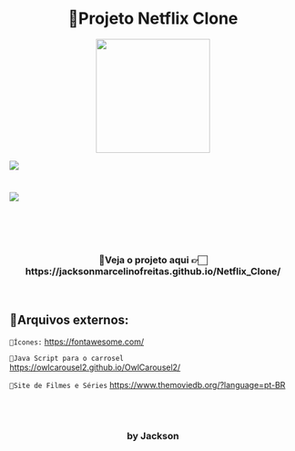 <h1 align="center">🚀Projeto Netflix Clone</h1>
<p align="center"><img width=200px src="https://user-images.githubusercontent.com/88464195/168511228-fd395c73-4758-4c61-884b-8a240a8a9be5.png"></img></p>

<img src="https://user-images.githubusercontent.com/88464195/168510937-af1644e3-b29c-4958-b448-fd42efca3ede.png"></img>
#

<img src="https://user-images.githubusercontent.com/88464195/168512851-a269155c-f661-40a0-8007-0f0c702d6ef9.gif"></img>
#

<p align="center"><img src="	https://img.shields.io/badge/Netflix-E50914?style=for-the-badge&logo=netflix&logoColor=white" alt=""></img></p>

<br>
<h3 align="center"> 👀Veja o projeto aqui 👉🏻 https://jacksonmarcelinofreitas.github.io/Netflix_Clone/</h3>
<br>

## 🔗Arquivos externos:

`🔹Ícones:`
https://fontawesome.com/

`🔹Java Script para o carrosel`
https://owlcarousel2.github.io/OwlCarousel2/

`🔹Site de Filmes e Séries`
https://www.themoviedb.org/?language=pt-BR

<br>
<br>


<h3 align="center">by Jackson</h3>
